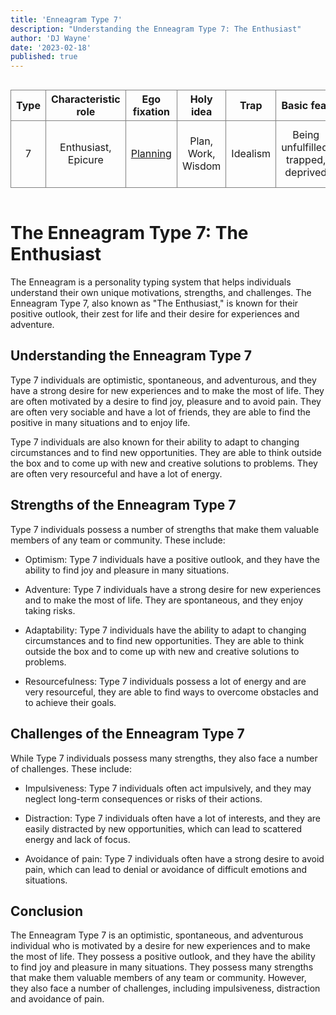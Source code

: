 ```yaml
---
title: 'Enneagram Type 7'
description: "Understanding the Enneagram Type 7: The Enthusiast"
author: 'DJ Wayne'
date: '2023-02-18'
published: true
---
```


<div class="scroll-table">

| Type | Characteristic role | Ego fixation                                       | Holy idea          | Trap     | Basic fear                           | Basic desire                | [Temptation](https://en.wikipedia.org/wiki/Temptation) | [Vice](https://en.wikipedia.org/wiki/Seven_deadly_sins)/Passion | [Virtue](https://en.wikipedia.org/wiki/Virtue)     | Stress/ Disintegration | Security/ Integration |
| ---- | ------------------- | -------------------------------------------------- | ------------------ | -------- | ------------------------------------ | --------------------------- | ------------------------------------------------------ | --------------------------------------------------------------- | -------------------------------------------------- | ---------------------- | --------------------- |
| 7    | Enthusiast, Epicure | [Planning](https://en.wikipedia.org/wiki/Planning) | Plan, Work, Wisdom | Idealism | Being unfulfilled, trapped, deprived | To be satisfied and content | Thinking fulfillment is somewhere else                 | [Gluttony](https://en.wikipedia.org/wiki/Gluttony)              | [Sobriety](https://en.wikipedia.org/wiki/Sobriety) | 1                      | 5                     |

</div>

# The Enneagram Type 7: The Enthusiast

The Enneagram is a personality typing system that helps individuals understand their own unique motivations, strengths, and challenges. The Enneagram Type 7, also known as "The Enthusiast," is known for their positive outlook, their zest for life and their desire for experiences and adventure.

## Understanding the Enneagram Type 7

Type 7 individuals are optimistic, spontaneous, and adventurous, and they have a strong desire for new experiences and to make the most of life. They are often motivated by a desire to find joy, pleasure and to avoid pain. They are often very sociable and have a lot of friends, they are able to find the positive in many situations and to enjoy life.

Type 7 individuals are also known for their ability to adapt to changing circumstances and to find new opportunities. They are able to think outside the box and to come up with new and creative solutions to problems. They are often very resourceful and have a lot of energy.

## Strengths of the Enneagram Type 7

Type 7 individuals possess a number of strengths that make them valuable members of any team or community. These include:

- Optimism: Type 7 individuals have a positive outlook, and they have the ability to find joy and pleasure in many situations.

- Adventure: Type 7 individuals have a strong desire for new experiences and to make the most of life. They are spontaneous, and they enjoy taking risks.

- Adaptability: Type 7 individuals have the ability to adapt to changing circumstances and to find new opportunities. They are able to think outside the box and to come up with new and creative solutions to problems.

- Resourcefulness: Type 7 individuals possess a lot of energy and are very resourceful, they are able to find ways to overcome obstacles and to achieve their goals.

## Challenges of the Enneagram Type 7

While Type 7 individuals possess many strengths, they also face a number of challenges. These include:

- Impulsiveness: Type 7 individuals often act impulsively, and they may neglect long-term consequences or risks of their actions.

- Distraction: Type 7 individuals often have a lot of interests, and they are easily distracted by new opportunities, which can lead to scattered energy and lack of focus.

- Avoidance of pain: Type 7 individuals often have a strong desire to avoid pain, which can lead to denial or avoidance of difficult emotions and situations.

## Conclusion

The Enneagram Type 7 is an optimistic, spontaneous, and adventurous individual who is motivated by a desire for new experiences and to make the most of life. They possess a positive outlook, and they have the ability to find joy and pleasure in many situations. They possess many strengths that make them valuable members of any team or community. However, they also face a number of challenges, including impulsiveness, distraction and avoidance of pain.

<style>
.scroll-table {
    overflow-x: scroll;
}
tr {

    border: 1px solid grey;
    text-align: center;
}
td {

    border: 1px solid grey;
    text-align: center;
}
th {

    border: 1px solid grey;
    text-align: center;
}

</style>
